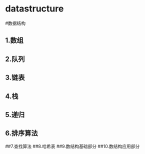 # datastructure
#数据结构
## 1.数组
## 2.队列
## 3.链表
## 4.栈
## 5.递归
## 6.排序算法
##7.查找算法
##8.哈希表
##9.数结构基础部分
##10.数结构应用部分
